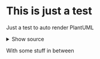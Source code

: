 # This is just a test

Just a test to auto render PlantUML

<details>
    <summary>Show source</summary>

```puml
@startuml
start

if (Graphviz installed?) then (yes)
  :process all\ndiagrams;
else (no)
  :process only
  __sequence__ and __activity__ diagrams;
endif

stop
@enduml
```
</details>

With some stuff in between
